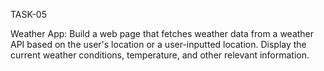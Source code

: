 TASK-05

Weather App:
Build a web page that fetches weather data from a weather API based on the user's location or a user-inputted location.
Display the current weather conditions, temperature, and other relevant information.
